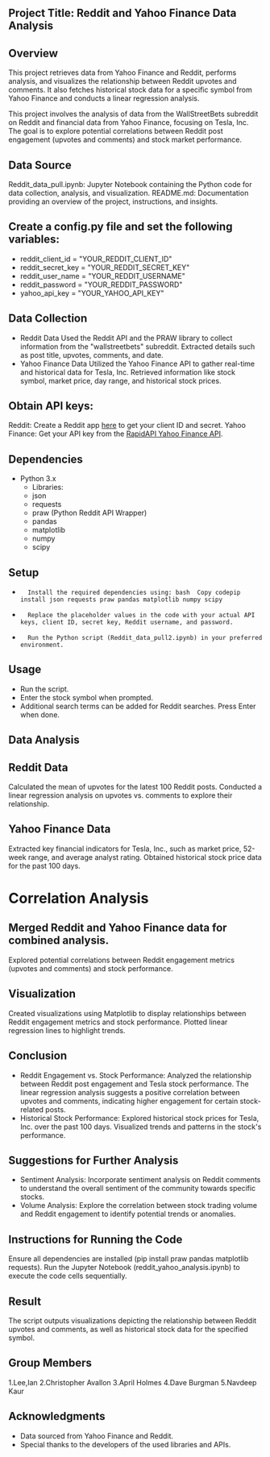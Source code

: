 ## Project Title: Reddit and Yahoo Finance Data Analysis

## Overview
This project retrieves data from Yahoo Finance and Reddit, performs analysis, and visualizes the relationship between Reddit upvotes and comments. It also fetches historical stock data for a specific symbol from Yahoo Finance and conducts a linear regression analysis.

This project involves the analysis of data from the WallStreetBets subreddit on Reddit and financial data from Yahoo Finance, focusing on Tesla, Inc. The goal is to explore potential correlations between Reddit post engagement (upvotes and comments) and stock market performance.

## Data Source

Reddit_data_pull.ipynb: Jupyter Notebook containing the Python code for data collection, analysis, and visualization.
README.md: Documentation providing an overview of the project, instructions, and insights.

## Create a config.py file and set the following variables:
* reddit_client_id = "YOUR_REDDIT_CLIENT_ID"
* reddit_secret_key = "YOUR_REDDIT_SECRET_KEY"
* reddit_user_name = "YOUR_REDDIT_USERNAME"
* reddit_password = "YOUR_REDDIT_PASSWORD"
* yahoo_api_key = "YOUR_YAHOO_API_KEY"

## Data Collection

* Reddit Data
Used the Reddit API and the PRAW library to collect information from the "wallstreetbets" subreddit.
Extracted details such as post title, upvotes, comments, and date.
* Yahoo Finance Data
Utilized the Yahoo Finance API to gather real-time and historical data for Tesla, Inc.
Retrieved information like stock symbol, market price, day range, and historical stock prices.

## Obtain API keys:
Reddit: Create a Reddit app [here](https://www.reddit.com/prefs/apps) to get your client ID and secret.
Yahoo Finance: Get your API key from the [RapidAPI Yahoo Finance API](https://rapidapi.com/apidojo/api/yahoo-finance1).

## Dependencies
* Python 3.x
    * Libraries:
    * json
    * requests
    * praw (Python Reddit API Wrapper)
    * pandas
    * matplotlib
    * numpy
    * scipy
      

## Setup
* 		Install the required dependencies using: bash  Copy codepip install json requests praw pandas matplotlib numpy scipy
* 		Replace the placeholder values in the code with your actual API keys, client ID, secret key, Reddit username, and password.
* 		Run the Python script (Reddit_data_pull2.ipynb) in your preferred environment.

## Usage
* Run the script.
* Enter the stock symbol when prompted.
* Additional search terms can be added for Reddit searches. Press Enter when done.


## Data Analysis

## Reddit Data
Calculated the mean of upvotes for the latest 100 Reddit posts.
Conducted a linear regression analysis on upvotes vs. comments to explore their relationship.

## Yahoo Finance Data
Extracted key financial indicators for Tesla, Inc., such as market price, 52-week range, and average analyst rating.
Obtained historical stock price data for the past 100 days.

# Correlation Analysis

## Merged Reddit and Yahoo Finance data for combined analysis.
Explored potential correlations between Reddit engagement metrics (upvotes and comments) and stock performance.

## Visualization

Created visualizations using Matplotlib to display relationships between Reddit engagement metrics and stock performance.
Plotted linear regression lines to highlight trends.

## Conclusion

* Reddit Engagement vs. Stock Performance: Analyzed the relationship between Reddit post engagement and Tesla stock performance. The linear regression analysis suggests a positive correlation between upvotes and comments, indicating higher engagement for certain stock-related posts.
* Historical Stock Performance: Explored historical stock prices for Tesla, Inc. over the past 100 days. Visualized trends and patterns in the stock's performance.

## Suggestions for Further Analysis

* Sentiment Analysis: Incorporate sentiment analysis on Reddit comments to understand the overall sentiment of the community towards specific stocks.
* Volume Analysis: Explore the correlation between stock trading volume and Reddit engagement to identify potential trends or anomalies.

## Instructions for Running the Code

Ensure all dependencies are installed (pip install praw pandas matplotlib requests).
Run the Jupyter Notebook (reddit_yahoo_analysis.ipynb) to execute the code cells sequentially.

## Result
The script outputs visualizations depicting the relationship between Reddit upvotes and comments, as well as historical stock data for the specified symbol.

## Group Members
1.Lee,Ian
2.Christopher Avallon
3.April Holmes
4.Dave Burgman
5.Navdeep Kaur
## Acknowledgments
* Data sourced from Yahoo Finance and Reddit.
* Special thanks to the developers of the used libraries and APIs.

